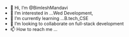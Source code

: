 - 👋 Hi, I’m @BimleshMandavi
- 👀 I’m interested in ...Wed Development,
- 🌱 I’m currently learning ...B.tech_CSE
- 💞️ I’m looking to collaborate on full-stack development
- 📫 How to reach me ...


